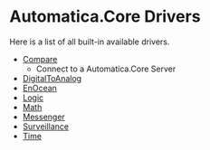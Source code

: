 # Automatica.Core Drivers

Here is a list of all built-in available drivers.

* [Compare](./automatica.logic.compare.baseoperations)
    * Connect to a Automatica.Core Server
* [DigitalToAnalog](./automatica.logic.digitaltoanalog)
* [EnOcean](./automatica.logic.enocean)
* [Logic](./automatica.logic.logic.baseoperations)
* [Math](./automatica.logic.math.basicoperations)
* [Messenger](./automatica.logic.messenger)
* [Surveillance](./automatica.logic.surveillance)
* [Time](./automatica.logic.time)
